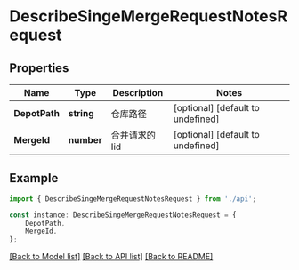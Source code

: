 # DescribeSingeMergeRequestNotesRequest


## Properties

Name | Type | Description | Notes
------------ | ------------- | ------------- | -------------
**DepotPath** | **string** | 仓库路径 | [optional] [default to undefined]
**MergeId** | **number** | 合并请求的Iid | [optional] [default to undefined]

## Example

```typescript
import { DescribeSingeMergeRequestNotesRequest } from './api';

const instance: DescribeSingeMergeRequestNotesRequest = {
    DepotPath,
    MergeId,
};
```

[[Back to Model list]](../README.md#documentation-for-models) [[Back to API list]](../README.md#documentation-for-api-endpoints) [[Back to README]](../README.md)
